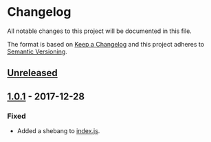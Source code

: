# Changelog
All notable changes to this project will be documented in this file.

The format is based on [Keep a Changelog](http://keepachangelog.com/en/1.0.0/)
and this project adheres to [Semantic Versioning](http://semver.org/spec/v2.0.0.html).

## [Unreleased]

## [1.0.1] - 2017-12-28

### Fixed

- Added a shebang to [index.js](index.js).

[1.0.1]:      https://github.com/olivierlacan/keep-a-changelog/compare/v1.0.1...HEAD
[Unreleased]: https://github.com/olivierlacan/keep-a-changelog/compare/v1.0.0...v1.0.1
